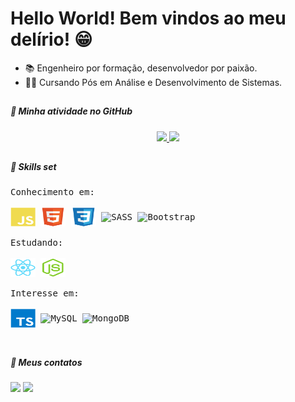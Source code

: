# Hello World! Bem vindos ao meu delírio! 😁

- 📚 Engenheiro por formação, desenvolvedor por paixão.
- 👨‍🎓 Cursando Pós em Análise e Desenvolvimento de Sistemas.

<div>

##

##### 🤖 Minha atividade no GitHub

<div style="display: inline_block;" align="center">
  <a href="https://github.com/JoaoPMSa">
  <img height="160em" src="https://github-readme-stats.vercel.app/api?username=JoaoPMSa&show_icons=true&theme=midnight-purple&include_all_commits=true&count_private=true&border_radius=22"/>
  <img height="160em" src="https://github-readme-stats.vercel.app/api/top-langs/?username=JoaoPMSa&layout=compact&langs_count=7&theme=midnight-purple&border_radius=16"/>
 </a>
</div>
 
 ##
  
  ##### 🧠 Skills set 
 
  <div style="display: inline_block;">
 <kbd align="center">
      <kbd>Conhecimento em:</kbd>
      <br />
      <br />
      <img align="center"  title="Javascript" alt="Js" height="30" width="40" src="https://raw.githubusercontent.com/devicons/devicon/master/icons/javascript/javascript-plain.svg">
      <img align="center" title="HTML5" alt="HTML" height="30" width="40" src="https://raw.githubusercontent.com/devicons/devicon/master/icons/html5/html5-original.svg">
      <img align="center"  title="CSS3" alt="CSS" height="30" width="40" src="https://raw.githubusercontent.com/devicons/devicon/master/icons/css3/css3-original.svg">
      <img align="center"  title="SASS" alt="SASS" height="30" width="40" src="https://cdn.jsdelivr.net/npm/devicon-2.2@2.2.0/icons/sass/sass-original.svg">
      <img align="center"  title="Bootstrap" alt="Bootstrap" height="30" width="40" src="https://cdn.jsdelivr.net/gh/devicons/devicon/icons/bootstrap/bootstrap-plain.svg">
      
<br />
<br /> 
</kbd>
<kbd align="center">
<kbd>Estudando:</kbd>
 <br />
 <br />
  <img align="center" title="React" alt="React" height="30" width="40" src="https://raw.githubusercontent.com/devicons/devicon/master/icons/react/react-original.svg">
  <img align="center" title="NodeJS" alt="NodeJS" height="30" width="40" src="https://raw.githubusercontent.com/devicons/devicon/master/icons/nodejs/nodejs-plain.svg">
 <br />
 <br />
</kbd> 
<kbd align="center">
<kbd>Interesse em:</kbd> 
<br />
<br />
  <img align="center" title="TypeScript" alt="TypeScript" height="30" width="40" src="https://raw.githubusercontent.com/devicons/devicon/master/icons/typescript/typescript-plain.svg">
  <img align="center" title="MySQL" alt="MySQL" height="30" width="40" src="https://cdn.jsdelivr.net/gh/devicons/devicon/icons/mysql/mysql-original.svg">
  <img align="center" title="MongoDB" alt="MongoDB" height="30" width="40" src="https://cdn.jsdelivr.net/gh/devicons/devicon/icons/mongodb/mongodb-original.svg">
 <br />
 <br />
 </kbd>
  </div>
 
 ##
 
  ##### 💬 Meus contatos
  
  <div>
    <a href="https://www.linkedin.com/in/jo%C3%A3o-paulo-martins-e-s%C3%A1-98b4a01b8/" target="_blank"><img src="https://img.shields.io/badge/-LinkedIn-%230077B5?style=for-the-badge&logo=linkedin&logoColor=white" target="_blank"></a>
     <a href = "mailto:sa.joao89@gmail.com"><img src="https://img.shields.io/badge/Gmail-D14836?style=for-the-badge&logo=gmail&logoColor=white" target="_blank"></a>
 </div>
